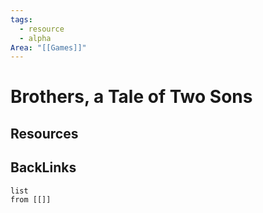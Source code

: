 ```yaml
---
tags:
  - resource
  - alpha
Area: "[[Games]]"
---
```


# Brothers, a Tale of Two Sons


## Resources


## BackLinks

```dataview
list
from [[]]
```

